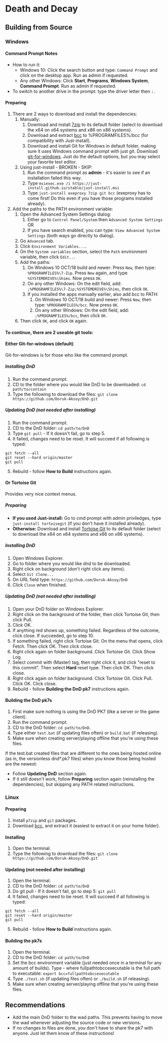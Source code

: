 # Death and Decay
## Building from Source
### Windows
#### Command Prompt Notes
* How to run it:
  * Windows 10: Click the search button and type: `Command Prompt` and click on the desktop app. Run as admin if requested.
  * Any other Windows: Click **Start**, **Programs**, **Windows System**, **Command Prompt**. Run as admin if requested.
* To switch to another drive in the prompt: type the driver letter then `:`.

#### Preparing

1. There are 2 ways to download and install the dependencies:
   1. Manually:
      1. Download and install [7zip](https://www.7-zip.org/download.html) to its default folder (select to download the x64 on x64 systems and x86 on x86 systems).
      2. Download and extract [bcc](https://github.com/wormt/bcc/releases) to %PROGRAMFILES%/bcc (for compatibility with Just-install).
      3. Download and install Git for Windows in default folder, making sure it uses Windows command prompt with just git. Download [git-for-windows](https://git-scm.com/download/win). Just do the default options, but you may select your favorite text editor.
   2. Using just-install - BROKEN - SKIP:
      1. Run the command prompt as **admin** - it's easier to see if an installation failed this way.
      2. Type `msiexec.exe /i https://just-install.github.io/stable/just-install.msi`
      3. Type `just-install exeproxy 7zip git bcc` (exeproxy has to come first! Do this even if you have those programs installed already).
2. Add the paths to the PATH environment variable:
   1. Open the Advanced System Settings dialog:
      1. Either go to `Control Panel/System` then `Advanced System Settings` OR
      2. If you have search enabled, you can type: `View Advanced System Settings` (both ways go directly to dialog).
   2. Go `Advanced` tab.
   3. Click `Environment Variables...`.
   4. On the `System variables` section, select the `Path` environment variable, then click `Edit...`
   5. Add the paths:
      1. On Windows 10 OCT/18 build and newer: Press `New`, then type: `%PROGRAMFILES%\7-Zip`. Press `New` again, and type `%SYSTEMDRIVE%\Shims`. Now press `OK`.
      2. On any other Windows: On the edit field, add: `;%PROGRAMFILES%\7-Zip;%SYSTEMDRIVE%\Shims`, then click `OK`.
	  3. If you installed the apps manually earlier, also add bcc to PATH:
         1. On Windows 10 OCT/18 build and newer: Press `New`, then type: `%PROGRAMFILES%/bcc`. Now press `OK`.
         2. On any other Windows: On the edit field, add: `;%PROGRAMFILES%/bcc`, then click `OK`.
	6. Then click `OK`, and click `OK` again.

#### To continue, there are 2 useable git tools:
#### Either Git-for-windows (default)
Git-for-windows is for those who like the command prompt.

##### Installing DnD
1. Run the command prompt.
2. CD to the folder where you would like DnD to be downloaded: `cd path/to/contain`
3. Type the following to download the files: `git clone https://github.com/Doruk-Aksoy/DnD.git`

##### Updating DnD (not needed after installing)
1. Run the command prompt.
2. CD to the DnD folder: `cd path/to/DnD`
3. Type `git pull` - If it doesn't fail, go to step 5.
4. It failed, changes need to be reset. It will succeed if all following is typed:
```
git fetch --all
git reset --hard origin/master
git pull
```
5. Rebuild - follow **How to Build** instructions again.

#### Or Tortoise Git
Provides very nice context menus.

##### Preparing

- **If you used Just-install:** Go to cmd prompt with admin priviledges, type `just-install tortoisegit` (if you don't have it installed already).
- **Otherwise:** Download and install [Tortoise Git](https://tortoisegit.org/download/) to its default folder (select to download the x64 on x64 systems and x86 on x86 systems).

##### Installing DnD
1. Open Windows Explorer.
2. Go to folder where you would like dnd to be downloaded.
3. Right click on background (don't right click any items).
4. Select `Git Clone...`
5. On URL field type: `https://github.com/Doruk-Aksoy/DnD`
6. Click `Close` when finished.
 
##### Updating DnD (not needed after installing)
1. Open your DnD folder on Windows Explorer.
2. Right click on the background of the folder, then click Tortoise Git, then click Pull.
3. Click OK.
4. If anything red shows up, something failed. Regardless of the outcome, click close. If succeeded, go to step 10.
5. If something failed, right click Tortoise Git. On the menu that opens, click Fetch. Then click OK. Then click close.
7. Right click again on folder background. Click Tortoise Git. Click Show Log.
8. Select commit with (Master) tag, then right click it, and click "reset to this commit". Then select **Hard** reset type. Then click OK. Then click close.
9. Right click again on folder background. Click Tortoise Git. Click Pull. Click OK. Click close.
10. Rebuild - follow **Building the DnD pk7** instructions again.

#### Building the DnD pk7s
1. First make sure nothing is using the DnD PK7 (like a server or the game client).
2. Run the command prompt.
3. CD to the DnD folder: `cd path/to/DnD`.
4. Type either `test.bat` (if updating files often) or `build.bat` (if releasing).
5. Make sure when creating server/playing offline that you're using these files.

If the test.bat created files that are different to the ones being hosted online (as in, the versionless dnd*.pk7 files) when you know those being hosted are the newest:
- Follow **Updating DnD** section again.
- If it still doesn't work, follow **Preparing** section again (reinstalling the dependencies), but skipping any PATH related instructions.

### Linux
#### Preparing
1. Install `p7zip` and `git` packages.
2. Download [bcc](https://github.com/wormt/bcc/releases), and extract it (easiest to extract it on your home folder).

#### Installing
1. Open the terminal.
2. Type the following to download the files: `git clone https://github.com/Doruk-Aksoy/DnD.git`

#### Updating (not needed after installing)
1. Open the terminal.
2. CD to the DnD folder: `cd path/to/DnD`
3. Do git pull - If it doesn't fail, go to step 5: `git pull`
4. It failed, changes need to be reset. It will succeed if all following is typed:
```
git fetch --all
git reset --hard origin/master
git pull
```
5. Rebuild - follow **How to Build** instructions again.

#### Building the pk7s
1. Open the terminal.
2. CD to the DnD folder: `cd path/to/DnD`
3. Set the bcc environment variable (just needed once in a terminal for any amount of builds). Type - where fullpathtobccexecutable is the full path to executable: `export bcc=fullpathtobccexecutable`
4. Type `./test.sh` (if updating files often) or `./build.sh` (if releasing).
5. Make sure when creating server/playing offline that you're using these files.

## Recommendations
- Add the main DnD folder to the wad paths. This prevents having to move the wad whenever adjusting the source code or new versions.
- If no changes to files are done, you don't have to share the pk7 with anyone. Just let them know of these instructions!